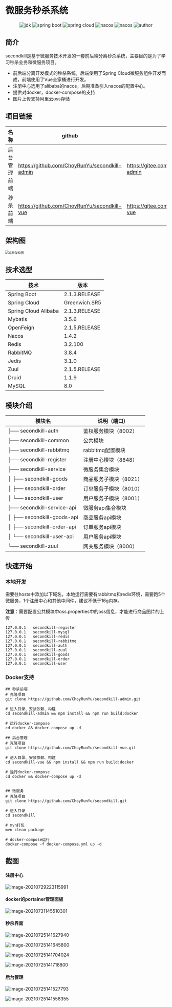 # 微服务秒杀系统
<p align="center"> 
    <img src="https://img.shields.io/badge/JDK-1.8-green.svg" alt="jdk"/>
    <img src="https://img.shields.io/badge/Spring%20Boot-2.1.3.RELEASE-blue.svg" alt="spring boot"/>
    <img src="https://img.shields.io/badge/Spring%20Cloud-Greenwich.SR5-blue.svg" alt="spring cloud"/>
    <img src="https://img.shields.io/badge/Nacos-1.4.2-blue.svg" alt="nacos" />
    <img src="https://img.shields.io/badge/Spring%20Cloud%20Alibaba-2.1.3.RELEASE-blue.svg" alt="nacos" />
    <img src="https://img.shields.io/badge/Author-Cai Runyu-pink.svg" alt="author" />
</p>

## 简介

secondkill是基于微服务技术开发的一套前后端分离秒杀系统，主要目的是为了学习秒杀业务和微服务项目。

- 前后端分离开发模式的秒杀系统，后端使用了Spring Cloud微服务组件开发而成，前端使用了Vue全家桶进行开发。
- 注册中心选用了alibaba的nacos，后期准备引入nacos的配置中心。
- 提供对docker，docker-compose的支持
- 图片上传支持阿里云oss存储

## 项目链接

| 名称         | github                                        | gitee                                        |
| ------------ | --------------------------------------------- | -------------------------------------------- |
| 后台管理前端 | https://github.com/ChoyRunYu/secondkill-admin | https://gitee.com/Choyrunyu/secondkill-admin |
| 秒杀前端     | https://github.com/ChoyRunYu/secondkill-vue   | https://gitee.com/Choyrunyu/secondkill-vue   |

## 架构图

<img src="https://choyblog.oss-cn-shenzhen.aliyuncs.com/img/%E7%B3%BB%E7%BB%9F%E6%9E%B6%E6%9E%84%E5%9B%BE.png" alt="系统架构图" style="zoom: 67%;" />

## 技术选型

| 技术                 | 版本          |
| -------------------- | ------------- |
| Spring Boot          | 2.1.3.RELEASE |
| Spring Cloud         | Greenwich.SR5 |
| Spring Cloud Alibaba | 2.1.3.RELEASE |
| Mybatis              | 3.5.6         |
| OpenFeign            | 2.1.5.RELEASE |
| Nacos                | 1.4.2         |
| Redis                | 3.2.100       |
| RabbitMQ             | 3.8.4         |
| Jedis                | 3.1.0         |
| Zuul                 | 2.1.5.RELEASE |
| Druid                | 1.1.9         |
| MySQL                | 8.0           |

## 模块介绍

| 模块名                         | 说明（端口）           |
| ------------------------------ | ---------------------- |
| ├── secondkill-auth            | 鉴权服务模块（8002）   |
| ├── secondkill-common          | 公共模块               |
| ├── secondkill-rabbitmq        | rabbitmq配置模块       |
| ├── secondkill-register        | 注册中心模块（8848）   |
| ├── secondkill-service         | 微服务集合模块         |
| │     ├── secondkill-goods     | 商品服务子模块（8021） |
| │     ├── secondkill-order     | 订单服务子模块（8010） |
| │     └── secondkill-user      | 用户服务子模块（8001） |
| ├── secondkill-service-api     | 微服务api集合模块      |
| │     ├── secondkill-goods-api | 商品服务api模块        |
| │     ├── secondkill-order-api | 订单服务api模块        |
| │     └── secondkill-user-api  | 用户服务api模块        |
| └── secondkill-zuul            | 网关服务模块（8000）   |

## 快速开始
### 本地开发

需要往hosts中添加以下域名，本地运行需要有rabbitmq和redis环境，需要跑5个微服务，1个注册中心和其他中间件，建议不低于16g内存。

**注意**：需要配置公共模块中oss.properties中的oss信息，才能进行商品图片的上传

```
127.0.0.1   secondkill-register
127.0.0.1   secondkill-mysql
127.0.0.1   secondkill-redis
127.0.0.1   secondkill-rabbitmq
127.0.0.1   secondkill-auth
127.0.0.1   secondkill-zuul
127.0.0.1   secondkill-goods
127.0.0.1   secondkill-order
127.0.0.1   secondkill-user
```
### Docker支持
```
## 秒杀前端
# 克隆项目
git clone https://github.com/ChoyRunYu/secondkill-admin.git
 
# 进入目录、安装依赖、构建
cd secondkill-admin && npm install && npm run build:docker

# 运行docker-compose
cd docker && docker-compose up -d

## 后台管理
# 克隆项目
git clone https://github.com/ChoyRunYu/secondkill-vue.git

# 进入目录、安装依赖、构建
cd secondkill-vue && npm install && npm run build:docker

# 运行docker-compose
cd docker && docker-compose up -d


## 微服务
# 克隆项目 
git clone https://github.com/ChoyRunYu/secondkill.git

# 进入目录
cd secondkill

# mvn打包
mvn clean package

# docker-compose运行
docker-compose -f docker-compose.yml up -d
```

## 截图

#### 注册中心

![image-20210729223115991](https://choyblog.oss-cn-shenzhen.aliyuncs.com/img/image-20210729223115991.png)

#### docker的portainer管理面板

![image-20210731145510301](https://choyblog.oss-cn-shenzhen.aliyuncs.com/img/image-20210731145510301.png)

#### 秒杀界面

![image-20210725141627940](https://choyblog.oss-cn-shenzhen.aliyuncs.com/img/image-20210725141627940.png)

![image-20210725141645800](https://choyblog.oss-cn-shenzhen.aliyuncs.com/img/image-20210725141645800.png)

![image-20210725141704024](https://choyblog.oss-cn-shenzhen.aliyuncs.com/img/image-20210725141704024.png)

![image-20210725141718800](https://choyblog.oss-cn-shenzhen.aliyuncs.com/img/image-20210725141718800.png)

#### 后台管理



![image-20210725141527793](https://choyblog.oss-cn-shenzhen.aliyuncs.com/img/image-20210725141527793.png)

![image-20210725141558355](https://choyblog.oss-cn-shenzhen.aliyuncs.com/img/image-20210725141558355.png)
